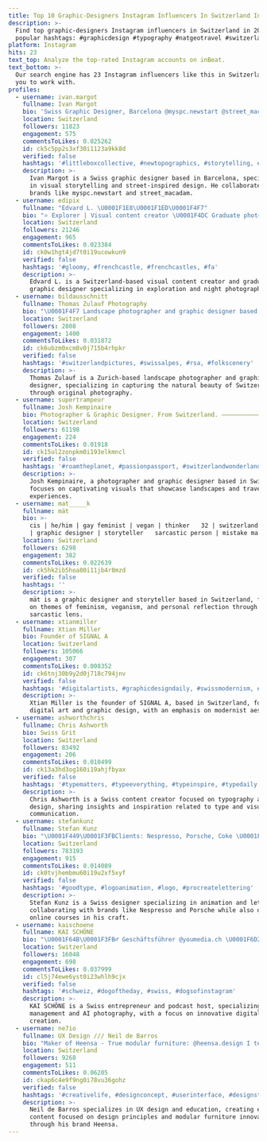 ```yaml
---
title: Top 10 Graphic-Designers Instagram Influencers In Switzerland In 2024
description: >-
  Find top graphic-designers Instagram influencers in Switzerland in 2024. Most
  popular hashtags: #graphicdesign #typography #natgeotravel #switzerland.
platform: Instagram
hits: 23
text_top: Analyze the top-rated Instagram accounts on inBeat.
text_bottom: >-
  Our search engine has 23 Instagram influencers like this in Switzerland for
  you to work with.
profiles:
  - username: ivan.margot
    fullname: Ivan Margot
    bio: 'Swiss Graphic Designer, Barcelona @myspc.newstart @street_macadam'
    location: Switzerland
    followers: 11823
    engagement: 575
    commentsToLikes: 0.025262
    id: ck5c5pp2s3xf30i1123a9kk8d
    verified: false
    hashtags: '#littleboxcollective, #newtopographics, #storytelling, #reportage'
    description: >-
      Ivan Margot is a Swiss graphic designer based in Barcelona, specializing
      in visual storytelling and street-inspired design. He collaborates with
      brands like myspc.newstart and street_macadam.
  - username: edipix
    fullname: "Edvard L. \U0001F1E8\U0001F1ED\U0001F4F7"
    bio: "⭐️ Explorer | Visual content creator \U0001F4DC Graduate photoshop graphic designer \U0001F58C\U0001F5A5 \U0001F30C Night photography addict"
    location: Switzerland
    followers: 21246
    engagement: 965
    commentsToLikes: 0.023384
    id: ck0w1hgt4jd7t0i19ucowkun9
    verified: false
    hashtags: '#gloomy, #frenchcastle, #frenchcastles, #fa'
    description: >-
      Edvard L. is a Switzerland-based visual content creator and graduate
      graphic designer specializing in exploration and night photography.
  - username: bildausschnitt
    fullname: Thomas Zulauf Photography
    bio: "\U0001F4F7 Landscape photographer and graphic designer based in Zurich, Switzerland. All pictures are taken by me."
    location: Switzerland
    followers: 2808
    engagement: 1400
    commentsToLikes: 0.031872
    id: ck6ubzm0xcm8v0j715b4rhpkr
    verified: false
    hashtags: '#switzerlandpictures, #swissalpes, #rsa, #folkscenery'
    description: >-
      Thomas Zulauf is a Zurich-based landscape photographer and graphic
      designer, specializing in capturing the natural beauty of Switzerland
      through original photography.
  - username: supertrampeur
    fullname: Josh Kempinaire
    bio: Photographer & Graphic Designer. From Switzerland. —————————————
    location: Switzerland
    followers: 61198
    engagement: 224
    commentsToLikes: 0.01918
    id: ck15ul2zonpkm0i193elkmncl
    verified: false
    hashtags: '#roamtheplanet, #passionpassport, #switzerlandwonderland, #visitmaldives'
    description: >-
      Josh Kempinaire, a photographer and graphic designer based in Switzerland,
      focuses on captivating visuals that showcase landscapes and travel
      experiences.
  - username: mat_____k
    fullname: mät
    bio: >-
      cis | he/him | gay feminist | vegan | thinker ⠀ 32 | switzerland phd cand.
      | graphic designer | storyteller ⠀ sarcastic person | mistake maker
    location: Switzerland
    followers: 6298
    engagement: 382
    commentsToLikes: 0.022639
    id: ck5hk2ib5hoa80i11jb4r8mzd
    verified: false
    hashtags: ''
    description: >-
      mät is a graphic designer and storyteller based in Switzerland, focusing
      on themes of feminism, veganism, and personal reflection through a
      sarcastic lens.
  - username: xtianmiller
    fullname: Xtian Miller
    bio: Founder of SIGNAL A
    location: Switzerland
    followers: 105066
    engagement: 307
    commentsToLikes: 0.008352
    id: ck6tnj30b9y2d0j718c794jnv
    verified: false
    hashtags: '#digitalartists, #graphicdesigndaily, #swissmodernism, #tdkpeepshow'
    description: >-
      Xtian Miller is the founder of SIGNAL A, based in Switzerland, focusing on
      digital art and graphic design, with an emphasis on modernist aesthetics.
  - username: ashworthchris
    fullname: Chris Ashworth
    bio: Swiss Grit
    location: Switzerland
    followers: 83492
    engagement: 206
    commentsToLikes: 0.010499
    id: ck13a3hd3og160i19ahjfbyax
    verified: false
    hashtags: '#typematters, #typeeverything, #typeinspire, #typedaily'
    description: >-
      Chris Ashworth is a Swiss content creator focused on typography and
      design, sharing insights and inspiration related to type and visual
      communication.
  - username: stefankunz
    fullname: Stefan Kunz
    bio: "\U0001F449\U0001F3FBClients: Nespresso, Porsche, Coke \U0001F4E8Inquiries: mail@stefankunz.com ✨Online Course: Animation, Lettering"
    location: Switzerland
    followers: 783193
    engagement: 915
    commentsToLikes: 0.014089
    id: ck0tvjhembmu60i19u2xf5xyf
    verified: false
    hashtags: '#goodtype, #logoanimation, #logo, #procreatelettering'
    description: >-
      Stefan Kunz is a Swiss designer specializing in animation and lettering,
      collaborating with brands like Nespresso and Porsche while also offering
      online courses in his craft.
  - username: kaischoene
    fullname: KAI SCHÖNE
    bio: "\U0001F64B\U0001F3FB‍♂️ Geschäftsführer @youmedia.ch \U0001F6D2 Gründer @galerie.83 \U0001F399️ Podcaster @luegeundlose.podcast \U0001F4F8 KI-Fotograf @ai_shootings \U0001F1E8\U0001F1ED\U0001F4CDLucerne"
    location: Switzerland
    followers: 16048
    engagement: 698
    commentsToLikes: 0.037999
    id: cl5j74ewe6yst0i23whlh9cjx
    verified: false
    hashtags: '#schweiz, #dogoftheday, #swiss, #dogsofinstagram'
    description: >-
      KAI SCHÖNE is a Swiss entrepreneur and podcast host, specializing in media
      management and AI photography, with a focus on innovative digital content
      creation.
  - username: ne7io
    fullname: UX Design /// Neil de Barros
    bio: "Maker of Heensa - True modular furniture: @heensa.design I teach UX & Design with memes \U0001F1E8\U0001F1ED"
    location: Switzerland
    followers: 9268
    engagement: 511
    commentsToLikes: 0.06205
    id: ckap6c4e9f9ng0i78vu36gohz
    verified: false
    hashtags: '#creativelife, #designconcept, #userinterface, #designstudio'
    description: >-
      Neil de Barros specializes in UX design and education, creating engaging
      content focused on design principles and modular furniture innovation
      through his brand Heensa.
---
```


